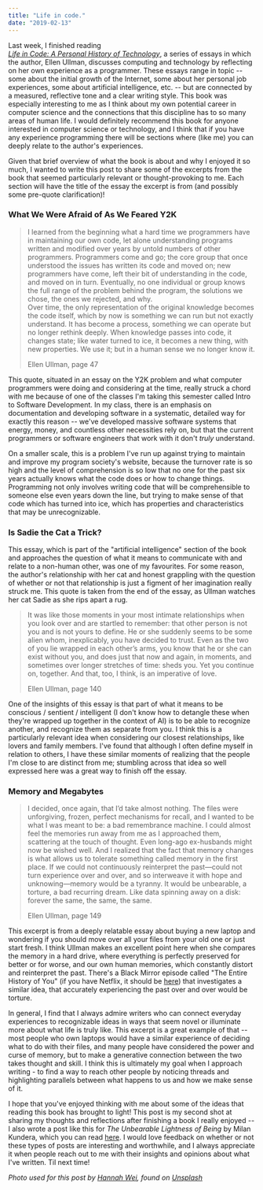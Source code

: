 ```yaml
---
title: "Life in code."
date: "2019-02-13"
---
```


Last week, I finished reading _[Life in Code: A Personal History of Technology](https://www.goodreads.com/book/show/31450584-life-in-code)_, a series of essays in which the author, Ellen Ullman, discusses computing and technology by reflecting on her own experience as a programmer. These essays range in topic -- some about the initial growth of the Internet, some about her personal job experiences, some about artificial intelligence, etc. -- but are connected by a measured, reflective tone and a clear writing style. This book was especially interesting to me as I think about my own potential career in computer science and the connections that this discipline has to so many areas of human life. I would definitely recommend this book for anyone interested in computer science or technology, and I think that if you have any experience programming there will be sections where (like me) you can deeply relate to the author's experiences.

Given that brief overview of what the book is about and why I enjoyed it so much, I wanted to write this post to share some of the excerpts from the book that seemed particularly relevant or thought-provoking to me. Each section will have the title of the essay the excerpt is from (and possibly some pre-quote clarification)!

### What We Were Afraid of As We Feared Y2K

> I learned from the beginning what a hard time we programmers have in maintaining our own code, let alone understanding programs written and modified over years by untold numbers of other programmers. Programmers come and go; the core group that once understood the issues has written its code and moved on; new programmers have come, left their bit of understanding in the code, and moved on in turn. Eventually, no one individual or group knows the full range of the problem behind the program, the solutions we chose, the ones we rejected, and why.  
> Over time, the only representation of the original knowledge becomes the code itself, which by now is something we can run but not exactly understand. It has become a process, something we can operate but no longer rethink deeply. When knowledge passes into code, it changes state; like water turned to ice, it becomes a new thing, with new properties. We use it; but in a human sense we no longer know it.
> 
> Ellen Ullman, page 47  

This quote, situated in an essay on the Y2K problem and what computer programmers were doing and considering at the time, really struck a chord with me because of one of the classes I'm taking this semester called Intro to Software Development. In my class, there is an emphasis on documentation and developing software in a systematic, detailed way for exactly this reason -- we've developed massive software systems that energy, money, and countless other necessities rely on, but that the current programmers or software engineers that work with it don't _truly_ understand.

On a smaller scale, this is a problem I've run up against trying to maintain and improve my program society's website, because the turnover rate is so high and the level of comprehension is so low that no one for the past six years actually knows what the code does or how to change things. Programming not only involves writing code that will be comprehensible to someone else even years down the line, but trying to make sense of that code which has turned into ice, which has properties and characteristics that may be unrecognizable.

### Is Sadie the Cat a Trick?

This essay, which is part of the "artificial intelligence" section of the book and approaches the question of what it means to communicate with and relate to a non-human other, was one of my favourites. For some reason, the author's relationship with her cat and honest grappling with the question of whether or not that relationship is just a figment of her imagination really struck me. This quote is taken from the end of the essay, as Ullman watches her cat Sadie as she rips apart a rug.

> It was like those moments in your most intimate relationships when you look over and are startled to remember: that other person is not you and is not yours to define. He or she suddenly seems to be some alien whom, inexplicably, you have decided to trust. Even as the two of you lie wrapped in each other’s arms, you know that he or she can exist without you, and does just that now and again, in moments, and sometimes over longer stretches of time: sheds you. Yet you continue on, together. And that, too, I think, is an imperative of love.
> 
> Ellen Ullman, page 140

One of the insights of this essay is that part of what it means to be conscious / sentient / intelligent (I don't know how to detangle these when they're wrapped up together in the context of AI) is to be able to recognize another, and recognize them as separate from you. I think this is a particularly relevant idea when considering our closest relationships, like lovers and family members. I've found that although I often define myself in relation to others, I have these similar moments of realizing that the people I'm close to are distinct from me; stumbling across that idea so well expressed here was a great way to finish off the essay.

### Memory and Megabytes

> I decided, once again, that I’d take almost nothing. The files were unforgiving, frozen, perfect mechanisms for recall, and I wanted to be what I was meant to be: a bad remembrance machine. I could almost feel the memories run away from me as I approached them, scattering at the touch of thought. Even long-ago ex-husbands might now be wished well. And I realized that the fact that memory changes is what allows us to tolerate something called memory in the first place. If we could not continuously reinterpret the past—could not turn experience over and over, and so interweave it with hope and unknowing—memory would be a tyranny. It would be unbearable, a torture, a bad recurring dream. Like data spinning away on a disk: forever the same, the same, the same.
> 
> Ellen Ullman, page 149

This excerpt is from a deeply relatable essay about buying a new laptop and wondering if you should move over all your files from your old one or just start fresh. I think Ullman makes an excellent point here when she compares the memory in a hard drive, where everything is perfectly preserved for better or for worse, and our own human memories, which constantly distort and reinterpret the past. There's a Black Mirror episode called "The Entire History of You" (if you have Netflix, it should be [here](https://www.netflix.com/watch/70264856)) that investigates a similar idea, that accurately experiencing the past over and over would be torture.

In general, I find that I always admire writers who can connect everyday experiences to recognizable ideas in ways that seem novel or illuminate more about what life is truly like. This excerpt is a great example of that -- most people who own laptops would have a similar experience of deciding what to do with their files, and many people have considered the power and curse of memory, but to make a generative connection between the two takes thought and skill. I think this is ultimately my goal when I approach writing - to find a way to reach other people by noticing threads and highlighting parallels between what happens to us and how we make sense of it.

I hope that you've enjoyed thinking with me about some of the ideas that reading this book has brought to light! This post is my second shot at sharing my thoughts and reflections after finishing a book I really enjoyed -- I also wrote a post like this for _The Unbearable Lightness of Being_ by Milan Kundera, which you can read [here](https://juliariec.wordpress.com/2018/01/06/unbearable-lightness/). I would love feedback on whether or not these types of posts are interesting and worthwhile, and I always appreciate it when people reach out to me with their insights and opinions about what I've written. Til next time!

_Photo used for this post by [Hannah Wei](https://unsplash.com/photos/aso6SYJZGps?utm_source=unsplash&utm_medium=referral&utm_content=creditCopyText), found on [Unsplash](https://unsplash.com/?utm_source=unsplash&utm_medium=referral&utm_content=creditCopyText)_

